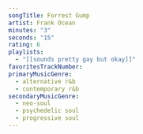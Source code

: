 ```yaml
---
songTitle: Forrest Gump
artist: Frank Ocean
minutes: "3"
seconds: "15"
rating: 6
playlists:
  - "[[sounds pretty gay but okay]]"
favoritesTrackNumber:
primaryMusicGenre:
  - alternative r&b
  - contemporary r&b
secondaryMusicGenre:
  - neo-soul
  - psychedelic soul
  - progressive soul
---
```

